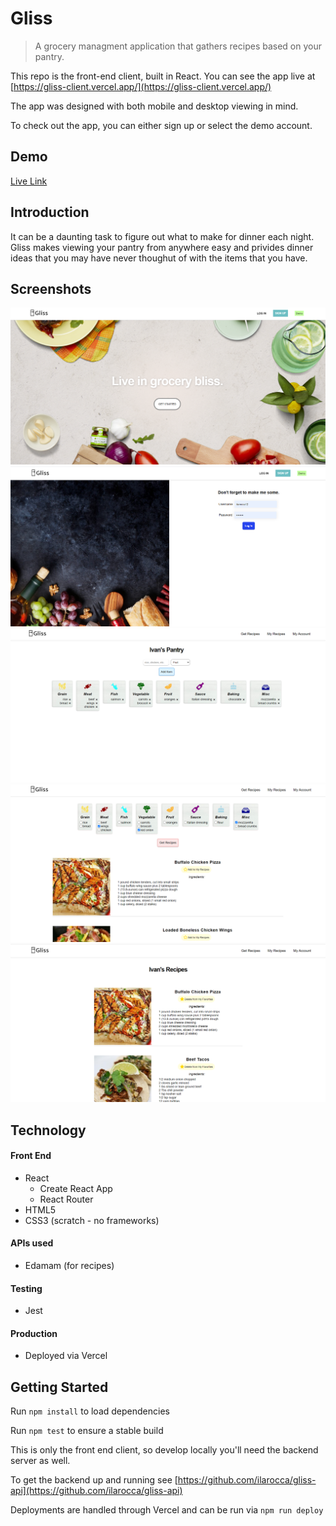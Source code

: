 # Gliss

> A grocery managment application that gathers recipes based on your pantry.

This repo is the front-end client, built in React. You can see the app live at [https://gliss-client.vercel.app/](https://gliss-client.vercel.app/)

The app was designed with both mobile and desktop viewing in mind.

To check out the app, you can either sign up or select the demo account.

## Demo

<p><a href="https://gliss-client.vercel.app/" target="_blank">Live Link</a></p>

## Introduction

It can be a daunting task to figure out what to make for dinner each night. Gliss makes viewing your pantry from anywhere easy and privides dinner ideas that you may have never thoughut of with the items that you have.

## Screenshots

<img src="ReadMeImages/Landing.png" alt="Landing Page"/>
<img src="ReadMeImages/LogIn.png" alt="Log In"/>
<img src="ReadMeImages/MyPantry.png" alt="My Pantry"/>
<img src="ReadMeImages/GetRecipes.png" alt="Get Recipes"/>
<img src="ReadMeImages/MyRecipes.png" alt="MyRecipes"/>

## Technology

#### Front End

- React
  - Create React App
  - React Router
- HTML5
- CSS3 (scratch - no frameworks)

#### APIs used

- Edamam (for recipes)

#### Testing

- Jest

#### Production

- Deployed via Vercel

## Getting Started

Run `npm install` to load dependencies

Run `npm test` to ensure a stable build

This is only the front end client, so develop locally you'll need the backend server as well.

To get the backend up and running see [https://github.com/ilarocca/gliss-api](https://github.com/ilarocca/gliss-api)

Deployments are handled through Vercel and can be run via `npm run deploy`
